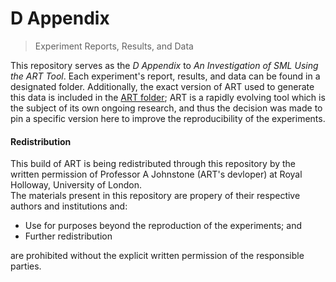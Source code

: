 # D Appendix
> Experiment Reports, Results, and Data

This repository serves as the _D Appendix_ to _An Investigation of SML Using the ART Tool_. Each experiment's report, results, and data can be found in a designated folder. Additionally, the exact version of ART used to generate this data is included in the [ART folder](https://github.com/wessupermare/mres-appendix-d/tree/master/ART); ART is a rapidly evolving tool which is the subject of its own ongoing research, and thus the decision was made to pin a specific version here to improve the reproducibility of the experiments.  

#### Redistribution
This build of ART is being redistributed through this repository by the written permission of Professor A Johnstone (ART's devloper) at Royal Holloway, University of London.  
The materials present in this repository are propery of their respective authors and institutions and:

* Use for purposes beyond the reproduction of the experiments; and 
* Further redistribution

are prohibited without the explicit written permission of the responsible parties.
